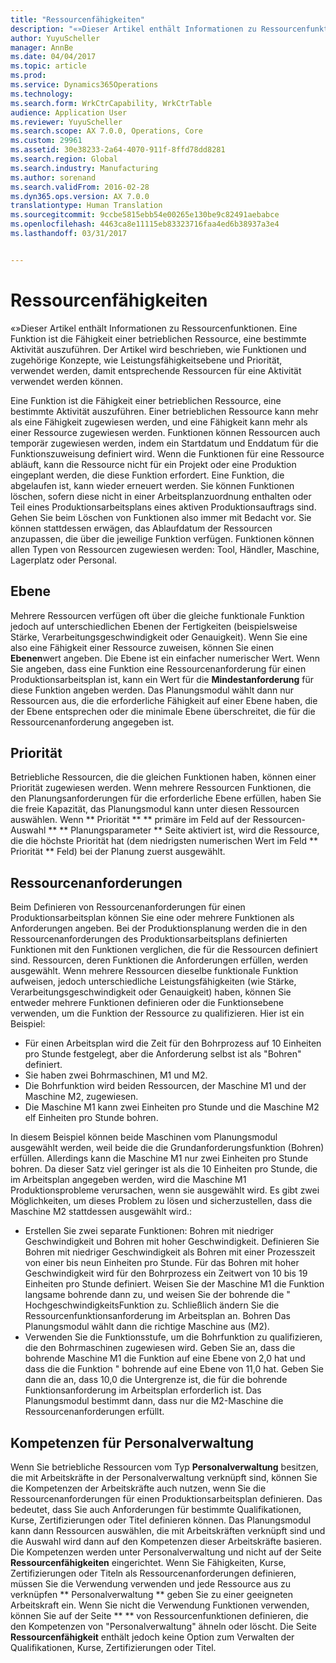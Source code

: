 ```yaml
---
title: "Ressourcenfähigkeiten"
description: "«»Dieser Artikel enthält Informationen zu Ressourcenfunktionen. Eine Funktion ist die Fähigkeit einer betrieblichen Ressource, eine bestimmte Aktivität auszuführen. Der Artikel wird beschrieben, wie Funktionen und zugehörige Konzepte, wie Leistungsfähigkeitsebene und Priorität, verwendet werden, damit entsprechende Ressourcen für eine Aktivität verwendet werden können."
author: YuyuScheller
manager: AnnBe
ms.date: 04/04/2017
ms.topic: article
ms.prod: 
ms.service: Dynamics365Operations
ms.technology: 
ms.search.form: WrkCtrCapability, WrkCtrTable
audience: Application User
ms.reviewer: YuyuScheller
ms.search.scope: AX 7.0.0, Operations, Core
ms.custom: 29961
ms.assetid: 30e38233-2a64-4070-911f-8ffd78dd8281
ms.search.region: Global
ms.search.industry: Manufacturing
ms.author: sorenand
ms.search.validFrom: 2016-02-28
ms.dyn365.ops.version: AX 7.0.0
translationtype: Human Translation
ms.sourcegitcommit: 9ccbe5815ebb54e00265e130be9c82491aebabce
ms.openlocfilehash: 4463ca8e11115eb83323716faa4ed6b38937a3e4
ms.lasthandoff: 03/31/2017


---
```


# <a name="resource-capabilities"></a>Ressourcenfähigkeiten

«»Dieser Artikel enthält Informationen zu Ressourcenfunktionen. Eine Funktion ist die Fähigkeit einer betrieblichen Ressource, eine bestimmte Aktivität auszuführen. Der Artikel wird beschrieben, wie Funktionen und zugehörige Konzepte, wie Leistungsfähigkeitsebene und Priorität, verwendet werden, damit entsprechende Ressourcen für eine Aktivität verwendet werden können.

Eine Funktion ist die Fähigkeit einer betrieblichen Ressource, eine bestimmte Aktivität auszuführen. Einer betrieblichen Ressource kann mehr als eine Fähigkeit zugewiesen werden, und eine Fähigkeit kann mehr als einer Ressource zugewiesen werden. Funktionen können Ressourcen auch temporär zugewiesen werden, indem ein Startdatum und Enddatum für die Funktionszuweisung definiert wird. Wenn die Funktionen für eine Ressource abläuft, kann die Ressource nicht für ein Projekt oder eine Produktion eingeplant werden, die diese Funktion erfordert. Eine Funktion, die abgelaufen ist, kann wieder erneuert werden. Sie können Funktionen löschen, sofern diese nicht in einer Arbeitsplanzuordnung enthalten oder Teil eines Produktionsarbeitsplans eines aktiven Produktionsauftrags sind. Gehen Sie beim Löschen von Funktionen also immer mit Bedacht vor. Sie können stattdessen erwägen, das Ablaufdatum der Ressourcen anzupassen, die über die jeweilige Funktion verfügen. Funktionen können allen Typen von Ressourcen zugewiesen werden: Tool, Händler, Maschine, Lagerplatz oder Personal.

## <a name="level"></a>Ebene
Mehrere Ressourcen verfügen oft über die gleiche funktionale Funktion jedoch auf unterschiedlichen Ebenen der Fertigkeiten (beispielsweise Stärke, Verarbeitungsgeschwindigkeit oder Genauigkeit). Wenn Sie eine also eine Fähigkeit einer Ressource zuweisen, können Sie einen **Ebenen**wert angeben. Die Ebene ist ein einfacher numerischer Wert. Wenn Sie angeben, dass eine Funktion eine Ressourcenanforderung für einen Produktionsarbeitsplan ist, kann ein Wert für die **Mindestanforderung** für diese Funktion angeben werden. Das Planungsmodul wählt dann nur Ressourcen aus, die die erforderliche Fähigkeit auf einer Ebene haben, die der Ebene entsprechen oder die minimale Ebene überschreitet, die für die Ressourcenanforderung angegeben ist.

## <a name="priority"></a>Priorität
Betriebliche Ressourcen, die die gleichen Funktionen haben, können einer Priorität zugewiesen werden. Wenn mehrere Ressourcen Funktionen, die den Planungsanforderungen für die erforderliche Ebene erfüllen, haben Sie die freie Kapazität, das Planungsmodul kann unter diesen Ressourcen auswählen. Wenn ** Priorität ** ** primäre im Feld auf der Ressourcen-Auswahl ** ** Planungsparameter ** Seite aktiviert ist, wird die Ressource, die die höchste Priorität hat (dem niedrigsten numerischen Wert im Feld ** Priorität ** Feld) bei der Planung zuerst ausgewählt.

## <a name="resource-requirements"></a>Ressourcenanforderungen
Beim Definieren von Ressourcenanforderungen für einen Produktionsarbeitsplan können Sie eine oder mehrere Funktionen als Anforderungen angeben. Bei der Produktionsplanung werden die in den Ressourcenanforderungen des Produktionsarbeitsplans definierten Funktionen mit den Funktionen verglichen, die für die Ressourcen definiert sind. Ressourcen, deren Funktionen die Anforderungen erfüllen, werden ausgewählt. Wenn mehrere Ressourcen dieselbe funktionale Funktion aufweisen, jedoch unterschiedliche Leistungsfähigkeiten (wie Stärke, Verarbeitungsgeschwindigkeit oder Genauigkeit) haben, können Sie entweder mehrere Funktionen definieren oder die Funktionsebene verwenden, um die Funktion der Ressource zu qualifizieren. Hier ist ein Beispiel:

-   Für einen Arbeitsplan wird die Zeit für den Bohrprozess auf 10 Einheiten pro Stunde festgelegt, aber die Anforderung selbst ist als "Bohren" definiert.
-   Sie haben zwei Bohrmaschinen, M1 und M2.
-   Die Bohrfunktion wird beiden Ressourcen, der Maschine M1 und der Maschine M2, zugewiesen.
-   Die Maschine M1 kann zwei Einheiten pro Stunde und die Maschine M2 elf Einheiten pro Stunde bohren.

In diesem Beispiel können beide Maschinen vom Planungsmodul ausgewählt werden, weil beide die die Grundanforderungsfunktion (Bohren) erfüllen. Allerdings kann die Maschine M1 nur zwei Einheiten pro Stunde bohren. Da dieser Satz viel geringer ist als die 10 Einheiten pro Stunde, die im Arbeitsplan angegeben werden, wird die Maschine M1 Produktionsprobleme verursachen, wenn sie ausgewählt wird. Es gibt zwei Möglichkeiten, um dieses Problem zu lösen und sicherzustellen, dass die Maschine M2 stattdessen ausgewählt wird.:

-   Erstellen Sie zwei separate Funktionen: Bohren mit niedriger Geschwindigkeit und Bohren mit hoher Geschwindigkeit. Definieren Sie Bohren mit niedriger Geschwindigkeit als Bohren mit einer Prozesszeit von einer bis neun Einheiten pro Stunde. Für das Bohren mit hoher Geschwindigkeit wird für den Bohrprozess ein Zeitwert von 10 bis 19 Einheiten pro Stunde definiert. Weisen Sie der Maschine M1 die Funktion langsame bohrende dann zu, und weisen Sie der bohrende die " HochgeschwindigkeitsFunktion zu. Schließlich ändern Sie die Ressourcenfunktionsanforderung im Arbeitsplan an. Bohren Das Planungsmodul wählt dann die richtige Maschine aus (M2).
-   Verwenden Sie die Funktionsstufe, um die Bohrfunktion zu qualifizieren, die den Bohrmaschinen zugewiesen wird. Geben Sie an, dass die bohrende Maschine M1 die Funktion auf eine Ebene von 2,0 hat und dass die die Funktion " bohrende auf eine Ebene von 11,0 hat. Geben Sie dann die an, dass 10,0 die Untergrenze ist, die für die bohrende Funktionsanforderung im Arbeitsplan erforderlich ist. Das Planungsmodul bestimmt dann, dass nur die M2-Maschine die Ressourcenanforderungen erfüllt.

## <a name="competencies-for-human-resources"></a>Kompetenzen für Personalverwaltung
Wenn Sie betriebliche Ressourcen vom Typ **Personalverwaltung** besitzen, die mit Arbeitskräfte in der Personalverwaltung verknüpft sind, können Sie die Kompetenzen der Arbeitskräfte auch nutzen, wenn Sie die Ressourcenanforderungen für einen Produktionsarbeitsplan definieren. Das bedeutet, dass Sie auch Anforderungen für bestimmte Qualifikationen, Kurse, Zertifizierungen oder Titel definieren können. Das Planungsmodul kann dann Ressourcen auswählen, die mit Arbeitskräften verknüpft sind und die Auswahl wird dann auf den Kompetenzen dieser Arbeitskräfte basieren. Die Kompetenzen werden unter Personalverwaltung und nicht auf der Seite **Ressourcenfähigkeiten** eingerichtet. Wenn Sie Fähigkeiten, Kurse, Zertifizierungen oder Titeln als Ressourcenanforderungen definieren, müssen Sie die Verwendung verwenden und jede Ressource aus zu verknüpfen ** Personalverwaltung ** geben Sie zu einer geeigneten Arbeitskraft ein. Wenn Sie nicht die Verwendung Funktionen verwenden, können Sie auf der Seite ** ** von Ressourcenfunktionen definieren, die den Kompetenzen von "Personalverwaltung" ähneln oder löscht. Die Seite **Ressourcenfähigkeit** enthält jedoch keine Option zum Verwalten der Qualifikationen, Kurse, Zertifizierungen oder Titel.


